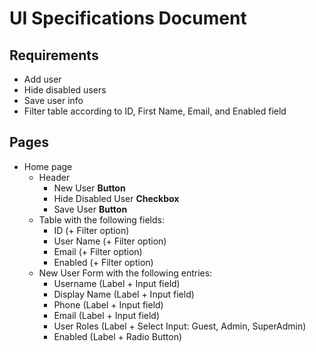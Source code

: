 # UI Specifications Document

## Requirements
* Add user
* Hide disabled users
* Save user info
* Filter table according to ID, First Name, Email, and Enabled field

## Pages
* Home page
  * Header 
    * New User **Button**
    * Hide Disabled User **Checkbox**
    * Save User **Button**
  * Table with the following fields:
    * ID (+ Filter option)
    * User Name (+ Filter option)
    * Email (+ Filter option)
    * Enabled (+ Filter option)
  * New User Form with the following entries: 
    * Username (Label + Input field)
    * Display Name (Label + Input field)
    * Phone (Label + Input field)
    * Email (Label + Input field)
    * User Roles (Label + Select Input: Guest, Admin, SuperAdmin)
    * Enabled (Label + Radio Button)

